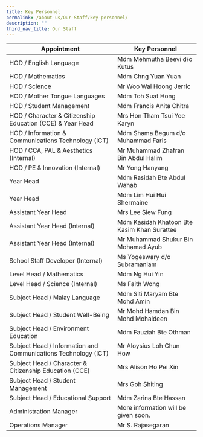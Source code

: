 ```yaml
---
title: Key Personnel
permalink: /about-us/Our-Staff/key-personnel/
description: ""
third_nav_title: Our Staff
---
```

| Appointment | Key Personnel | 
| -------- | -------- | 
| HOD / English Language | Mdm Mehmutha Beevi d/o Kutus | 
| HOD / Mathematics | Mdm Chng Yuan Yuan | 
| HOD / Science | Mr Woo Wai Hoong Jerric | 
| HOD / Mother Tongue Languages | Mdm Toh Suat Hong |
| HOD / Student Management | Mdm Francis Anita Chitra |
| HOD / Character & Citizenship Education (CCE) & Year Head | Mrs Hon Tham Tsui Yee Karyn |
| HOD / Information & Communications Technology (ICT) | Mdm Shama Begum d/o Muhammad Faris | 
| HOD / CCA, PAL & Aesthetics (Internal) | Mr Muhammad Zhafran Bin Abdul Halim | 
| HOD / PE & Innovation (Internal) | Mr Yong Hanyang | 
| Year Head | Mdm Rasidah Bte Abdul Wahab |
| Year Head | Mdm Lim Hui Hui Shermaine |
| Assistant Year Head | Mrs Lee Siew Fung |
| Assistant Year Head (Internal) | Mdm Kasidah Khatoon Bte Kasim Khan Surattee |
| Assistant Year Head (Internal) | Mr Muhammad Shukur Bin Mohamad Ayub |
| School Staff Developer (Internal) | Ms Yogeswary d/o Subramaniam |
| Level Head / Mathematics | Mdm Ng Hui Yin |
| Level Head / Science (Internal) | Ms Faith Wong |
| Subject Head / Malay Language | Mdm Siti Maryam Bte Mohd Amin |
| Subject Head / Student Well-Being | Mr Mohd Hamdan Bin Mohd Mohaideen |
| Subject Head / Environment Education | Mdm Fauziah Bte Othman |
| Subject Head / Information and Communications Technology (ICT) | Mr Aloysius Loh Chun How |
| Subject Head / Character & Citizenship Education (CCE) | Mrs Alison Ho Pei Xin |
| Subject Head / Student Management | Mrs Goh Shiting |
| Subject Head / Educational Support | Mdm Zarina Bte Hassan |
| Administration Manager | More information will be given soon. |
| Operations Manager | Mr S. Rajasegaran |